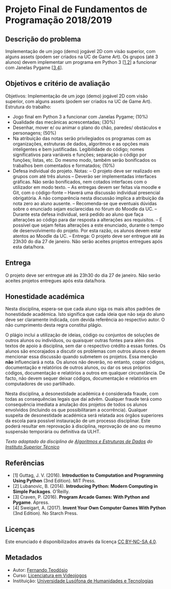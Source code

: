 <!--
Projeto Final de Fundamentos de Programação 2018/2019 (c) by Fernando Teodósio

Projeto Final de Fundamentos de Programação 2018/2019 is licensed under a
Creative Commons Attribution-NonCommercial-ShareAlike 4.0 International License.

You should have received a copy of the license along with this
work. If not, see <http://creativecommons.org/licenses/by-nc-sa/4.0/>.
-->

# Projeto Final de Fundamentos de Programação 2018/2019

## Descrição do problema

Implementação de um jogo (demo) jogável 2D com visão superior, com alguns assets
(podem ser criados na UC de Game Art). Os grupos (até 3 alunos) devem implementar
um programa em Python 3 \[[1][ref1],[2][ref2]\] a funcionar com Janelas Pygame 
\[[3][ref3],[4][ref4]\]. 

## Objetivos e critério de avaliação

Objetivos: 
Implementação de um jogo (demo) jogável 2D com visão superior, com alguns assets
(podem ser criados na UC de Game Art).
Estrutura do trabalho:
*	Jogo final em Python 3 a funcionar com Janelas Pygame; (10%)
*	Qualidade das mecânicas acrescentadas; (30%)
*	Desenhar, mover e/ ou animar o plano do chão, paredes/ obstáculos e personagens;
(50%)
*	Na atribuição das notas serão privilegiados os programas com as organizações,
estruturas de dados, algoritmos e as opções mais inteligentes e bem justificadas.
Legibilidade do código; nomes significativos para variáveis e funções; separação
o código por funções; listas, etc. Do mesmo modo, também serão bonificados os
trabalhos bem comentados e formatados; (10%)
*	Defesa individual do projeto.
Notas:
–	O projeto deve ser realizado em grupos com até três alunos
–	Deverão ser implementadas interfaces gráficas. Não serão bonificados, nem cotados
interfaces com o utilizador em modo texto.
–	As entregas devem ser feitas via moodle e Git, com o código-fonte
–	Haverá uma discussão individual presencial obrigatória. A não comparência nesta
discussão implica a atribuição da nota zero ao aluno ausente.
–	Recomenda-se que eventuais dúvidas sobre o enunciado sejam esclarecidas no fórum
do Moodle da UC.
–	Durante esta defesa individual, será pedido ao aluno que faça alterações ao código
para dar resposta a alterações aos requisitos.
–	É possível que sejam feitas alterações a este enunciado, durante o tempo de
desenvolvimento do projeto. Por esta razão, os alunos devem estar atentos ao Moodle
da UC.
–	Entrega: O projeto deve ser entregue até às 23h30 do dia 27 de janeiro. Não serão
aceites projetos entregues após esta data/hora.

## Entrega

O projeto deve ser entregue até às 23h30 do dia 27 de janeiro. Não serão aceites
projetos entregues após esta data/hora.

## Honestidade académica

Nesta disciplina, espera-se que cada aluno siga os mais altos padrões de
honestidade académica. Isto significa que cada ideia que não seja do
aluno deve ser claramente indicada, com devida referência ao respectivo
autor. O não cumprimento desta regra constitui plágio.

O plágio inclui a utilização de ideias, código ou conjuntos de soluções
de outros alunos ou indivíduos, ou quaisquer outras fontes para além
dos textos de apoio à disciplina, sem dar o respectivo crédito a essas
fontes. Os alunos são encorajados a discutir os problemas com outros
alunos e devem mencionar essa discussão quando submetem os projetos.
Essa menção **não** influenciará a nota. Os alunos não deverão, no
entanto, copiar códigos, documentação e relatórios de outros alunos, ou dar os
seus próprios códigos, documentação e relatórios a outros em qualquer
circunstância. De facto, não devem sequer deixar códigos, documentação e
relatórios em computadores de uso partilhado.

Nesta disciplina, a desonestidade académica é considerada fraude, com
todas as consequências legais que daí advêm. Qualquer fraude terá como
consequência imediata a anulação dos projetos de todos os alunos envolvidos
(incluindo os que possibilitaram a ocorrência). Qualquer suspeita de
desonestidade académica será relatada aos órgãos superiores da escola
para possível instauração de um processo disciplinar. Este poderá
resultar em reprovação à disciplina, reprovação de ano ou mesmo suspensão
temporária ou definitiva da ULHT.

*Texto adaptado da disciplina de [Algoritmos e
Estruturas de Dados][aed] do [Instituto Superior Técnico][ist]*

## Referências

*   <a name="ref1">\[1\]</a> Guttag, J. V. (2016). **Introduction to Computation and Programming Using Python**
    (3nd Edition). MIT Press.
*   <a name="ref2">\[2\]</a> Lubanovic, B. (2014). **Introducing Python: Modern Computing in Simple Packages**.
    O’Reilly.
*   <a name="ref3">\[3\]</a> Craven, P. (2016). **Program Arcade Games: With Python and Pygame**.
    Apress.
*   <a name="ref4">\[4\]</a> Sweigart, A. (2017). **Invent Your Own Computer Games With Python**
    (3nd Edition). No Starch Press.

## Licenças

Este enunciado é disponibilizados através da licença [CC BY-NC-SA 4.0][].

## Metadados

*   Autor: [Fernando Teodósio][]
*   Curso:  [Licenciatura em Videojogos][lamv]
*   Instituição: [Universidade Lusófona de Humanidades e Tecnologias][ULHT]

[ref1]:#ref1
[ref2]:#ref2
[ref3]:#ref3
[ref4]:#ref4
[ref5]:#ref5
[CC BY-NC-SA 4.0]:https://creativecommons.org/licenses/by-nc-sa/4.0/
[lamv]:https://www.ulusofona.pt/licenciatura/videojogos
[Fernando Teodósio]:https://github.com/fteodosioulht
[ULHT]:https://www.ulusofona.pt/
[aed]:https://fenix.tecnico.ulisboa.pt/disciplinas/AED-2/2009-2010/2-semestre/honestidade-academica
[ist]:https://tecnico.ulisboa.pt/pt/

